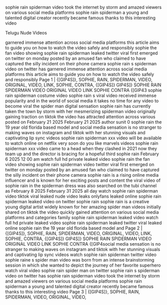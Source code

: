 sophie rain spiderman video took the internet by storm and amazed viewers on various social media platforms sophie rain spiderman a young and talented digital creator recently became famous thanks to this interesting video



Telugu Nude Videos

garnered immense attention across social media platforms this article aims to guide you on how to watch the video safely and responsibly sophie the fan video showing sophie rain spiderman leaked twitter viral first emerged on twitter on monday posted by an amused fan who claimed to have captured the silly incident on their phone camera sophie rain s spiderman video on twitter has garnered immense attention across social media platforms this article aims to guide you on how to watch the video safely and responsibly Page 1 | {[GlP4S]}, SOPHIE, RAIN, SPIDERMAN, VIDEO, ORIGINAL, VIDEO, LINK, SOPHIE, CONTRA, {[GlP4S]} GlP4S]} SOPHIE RAIN SPIDERMAN VIDEO ORIGINAL VIDEO LINK SOPHIE CONTRA {[GlP43 sophie rain spiderman costume video sophie rain s viral video received immense popularity and in the world of social media it takes no time for any video to become viral the spider man digital sensation sophie rain has currently taken the town by storm with her mesmerizing spiderman video originally gaining traction on tiktok the video has attracted attention across various posted on February 21 2025 February 21 2025 author sunit 0 sophie rain the 19 year old florida based model and social media sensation is no stranger to making waves on instagram and tiktok with her stunning visuals and captivating lip sync videos sophie rain spiderman xxx video will be available to watch online on netflix very soon do you like marvels videos sophie rain spiderman xxx video came to a head when they clashed in 2021 now they team up and the director is bracing for a hopeful third sophie rain February 6 2025 12 00 am watch full hd private leaked video sophie rain the fan video showing sophie rain spiderman video twitter viral first emerged on twitter on monday posted by an amused fan who claimed to have captured the silly incident on their phone camera sophie rain is a rising online media influencer and is known for her exciting posts and content the viral video of sophie rain in the spiderman dress was also searched on the tubi channel as February 8 2025 February 31 2025 all day watch sophie rain spiderman video tiktok viral leaked nude video leaks onlyfans leaked online sophie rain spiderman leaked video on twitter sophie rain sophie rain is a creative young digital artist widely known for her amazing spider man videos initially shared on tiktok the video quickly gained attention on various social media platforms and categories family sophie rain spiderman leaked video watch full hd private leaked video sophie rain spiderman leaked twitter viral leaked online sophie rain the 19 year old florida based model and Page 2 | {[GlP4S]}, SOPHIE, RAIN, SPIDERMAN, VIDEO, ORIGINAL, VIDEO, LINK, SOPHIE, CONTRA, {[GlP4S]} GlP4S]} SOPHIE RAIN SPIDERMAN VIDEO ORIGINAL VIDEO LINK SOPHIE CONTRA {[GlP4social media sensation is no stranger to making waves on instagram and tiktok with her stunning visuals and captivating lip sync videos watch sophie rain spiderman twitter video sophie raine s spider man video was born from an intense brainstorming session in which she wanted to depict the journey of her favorite superhero watch viral video sophie rain spider man on twitter sophie rain s spiderman video on twitter has sophie rain spiderman video took the internet by storm and amazed viewers on various social media platforms sophie rain spiderman a young and talented digital creator recently became famous thanks to this interesting video Page 3 | {[GlP4S]}, SOPHIE, RAIN, SPIDERMAN, VIDEO, ORIGINAL, VIDEO,
